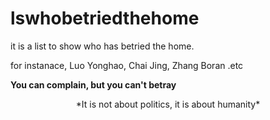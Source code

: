 # lswhobetriedthehome

it is a list to show who has betried the home.

for instanace, Luo Yonghao, Chai Jing, Zhang Boran .etc

**You can complain, but you can't betray**

<center>*It is not about politics, it is about humanity*

